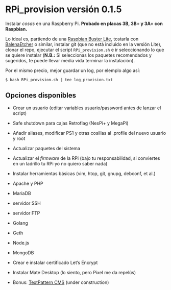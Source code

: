 # RPi_provision versión 0.1.5

Instalar *cosas* en una Raspberry Pi. **Probado en placas 3B, 3B+ y 3A+ con Raspbian.**

Lo ideal es, partiendo de una [Raspbian Buster Lite](https://downloads.raspberrypi.org/raspbian_full_latest.torrent), tostarla  con [BalenaEtcher](https://www.balena.io/etcher/) o similar, instalar git (que no está incluido en la versión Lite), clonar el repo, ejecutar el script `RPi_provision.sh` e ir seleccionando lo que se quiere instalar (**N.B.:** Si seleccionas los paquetes recomendados y sugeridos, te puede llevar media vida terminar la instalación). 

Por el mismo precio, mejor guardar un log, por elemplo algo así:

`$ bash RPi_provision.sh | tee log_provision.txt` 

## Opciones disponibles

+ Crear un usuario (editar variables usuario/password antes de lanzar el script)
+ Safe shutdown para cajas Retroflag (NesPi+ y MegaPi)
+ Añadir aliases, modificar PS1 y otras cosillas al .profile del nuevo usuario y root
+ Actualizar paquetes del sistema
+ Actualizar el *firmware* de la RPi (bajo tu responsabilidad, si conviertes en un ladrillo tu RPi yo no quiero saber nada)
+ Instalar herramientas básicas (vim, htop, git, gnupg, debconf, et al.)
+ Apache y PHP
+ MariaDB
+ servidor SSH
+ servidor FTP
+ Golang
+ Geth
+ Node.js
+ MongoDB
+ Crear e instalar certificado Let’s Encrypt
+ Instalar Mate Desktop (lo siento, pero Pixel me da repelús)

+ Bonus: [TextPattern CMS](https://textpattern.com/) (under construction)
